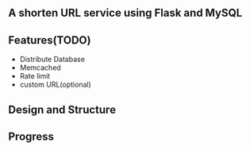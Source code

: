 A shorten URL service using Flask and MySQL
---

## Features(TODO)
* Distribute Database
* Memcached
* Rate limit
* custom URL(optional)

## Design and Structure

## Progress